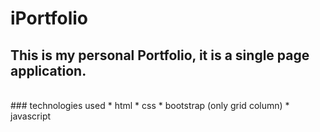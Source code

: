 # iPortfolio

## This is my personal Portfolio, it is a single page application.

<br>
### technologies used
* html
* css
* bootstrap (only grid column)
* javascript

